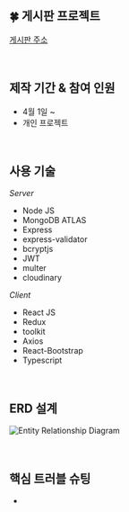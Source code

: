 ## :four_leaf_clover: 게시판 프로젝트
[게시판 주소](https://protected-wildwood-11173.herokuapp.com)  

<br/>
  
## 제작 기간 & 참여 인원
* 4월 1일 ~
* 개인 프로젝트

<br/>

## 사용 기술

_Server_
  * Node JS
  * MongoDB ATLAS
  * Express
  * express-validator
  * bcryptjs
  * JWT
  * multer
  * cloudinary
  
_Client_
  * React JS
  * Redux
  * toolkit
  * Axios
  * React-Bootstrap
  * Typescript
  
<br/>

## ERD 설계
![Entity Relationship Diagram](https://user-images.githubusercontent.com/97034723/178698168-b6c151ae-5bc0-4694-bceb-b90372aba4ab.jpg)

<br/>

## 핵심 트러블 슈팅
* 

<br/>



